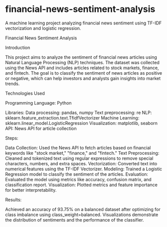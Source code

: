# financial-news-sentiment-analysis
A machine learning project analyzing financial news sentiment using TF-IDF vectorization and logistic regression.

Financial News Sentiment Analysis

Introduction

This project aims to analyze the sentiment of financial news articles using Natural Language Processing (NLP) techniques. The dataset was collected using the News API and includes articles related to stock markets, finance, and fintech. The goal is to classify the sentiment of news articles as positive or negative, which can help investors and analysts gain insights into market trends.

Technologies Used

Programming Language: Python

Libraries:
  Data processing: pandas, numpy
  Text preprocessing: re
  NLP: sklearn.feature_extraction.text.TfidfVectorizer
  Machine Learning: sklearn.linear_model.LogisticRegression
  Visualization: matplotlib, seaborn
  API: News API for article collection

Steps:

  Data Collection:
    Used the News API to fetch articles based on financial keywords like "stock market," "finance," and "fintech."
  Text Preprocessing:
    Cleaned and tokenized text using regular expressions to remove special characters, numbers, and extra spaces.
  Vectorization:
    Converted text into numerical features using the TF-IDF Vectorizer.
  Modeling:
    Trained a Logistic Regression model to classify the sentiment of the articles.
  Evaluation:
    Evaluated the model using metrics like accuracy, confusion matrix, and classification report.
  Visualization:
    Plotted metrics and feature importance for better interpretability.
  
Results:

  Achieved an accuracy of 93.75% on a balanced dataset after optimizing for class imbalance using class_weight=balanced.
  Visualizations demonstrate the distribution of sentiments and the performance of the classifier.
